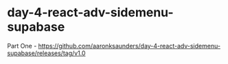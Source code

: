 # day-4-react-adv-sidemenu-supabase

Part One - https://github.com/aaronksaunders/day-4-react-adv-sidemenu-supabase/releases/tag/v1.0
